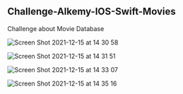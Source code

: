 ## Challenge-Alkemy-IOS-Swift-Movies

Challenge about Movie Database

![Screen Shot 2021-12-15 at 14 30 58](https://user-images.githubusercontent.com/75276647/146245366-03d39b93-fb85-41b3-9edb-deacae3f75d1.png)

![Screen Shot 2021-12-15 at 14 31 51](https://user-images.githubusercontent.com/75276647/146245374-9febfc05-54a1-4514-b131-452127f09609.png)

![Screen Shot 2021-12-15 at 14 33 07](https://user-images.githubusercontent.com/75276647/146245380-cc1b305d-ce4f-4235-a382-092529ce6a45.png)

![Screen Shot 2021-12-15 at 14 35 16](https://user-images.githubusercontent.com/75276647/146245392-df60c04a-a5e3-4be1-bbd5-74725f0f385f.png)

